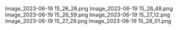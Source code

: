 Image_2023-06-19 15_26_26.png
Image_2023-06-19 15_26_48.png
Image_2023-06-19 15_26_59.png
Image_2023-06-19 15_27_12.png
Image_2023-06-19 15_27_29.png
Image_2023-06-19 15_28_01.png

